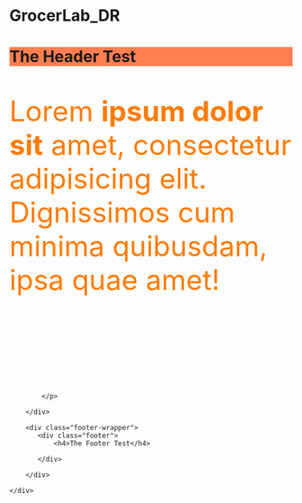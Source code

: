# GrocerLab_DR
<!DOCTYPE html>
<html lang="en">
<head>
    <!-- Where is CSS placed in an HTML script-->
    <title>Welcome to CSS - Cascading Style Sheets</title>
</head>
<body>
    <!-- Using Inline styling with the style Attribute-->
    <div class="header-wrapper">
        <div class="header">
            <h1 style="background-color: coral;"> The Header Test </h1>
            <p style="font-size:50; color:rgb(255,123,0);">
                Lorem <strong>ipsum dolor sit</strong> amet, consectetur adipisicing elit. Dignissimos cum minima quibusdam, ipsa quae amet!
                <br>
                <br>
                <br>
                
            </p>

        </div>

        <div class="footer-wrapper">
           <div class="footer">
               <h4>The Footer Test</h4>

           </div>

        </div>

    </div>
    
</body>
</html>
